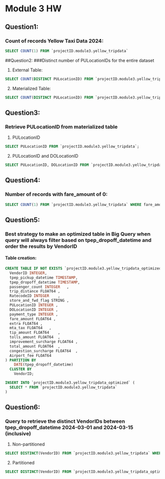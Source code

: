# Module 3 HW

## Question1:
### Count of records Yellow Taxi Data 2024:

``` sql
SELECT COUNT(1) FROM `projectID.module3.yellow_tripdata`
```

##Question2:
###Distinct number of PULocationIDs for the entire dataset
1. External Table:
``` sql
SELECT COUNT(DISTINCT PULocationID) FROM `projectID.module3.yellow_tripdata_external`
```

2. Materialized Table:
``` sql
SELECT COUNT(DISTINCT PULocationID) FROM `projectID.module3.yellow_tripdata`
```

## Question3:
### Retrieve PULocationID from materialized table
1. PULocationID
```sql
SELECT PULocationID FROM `projectID.module3.yellow_tripdata`;
```

2. PULocationID and DOLocationID
``` sql
SELECT PULocationID, DOLocationID FROM `projectID.module3.yellow_tripdata`;
```
## Question4:
### Number of records with fare_amount of 0:
```sql
SELECT COUNT(1) FROM `projectID.module3.yellow_tripdata` WHERE fare_amount = 0
```

## Question5:
### Best strategy to make an optimized table in Big Query when query will always filter based on tpep_dropoff_datetime and order the results by VendorID
#### Table creation:
``` sql
CREATE TABLE IF NOT EXISTS `projectID.module3.yellow_tripdata_optimized` (
  VendorID INTEGER, 
  tpep_pickup_datetime TIMESTAMP,	
  tpep_dropoff_datetime TIMESTAMP,	
  passenger_count INTEGER	,
  trip_distance FLOAT64	,
  RatecodeID INTEGER	,	
  store_and_fwd_flag STRING	,
  PULocationID INTEGER ,
  DOLocationID INTEGER ,
  payment_type INTEGER ,
  fare_amount FLOAT64 ,
  extra FLOAT64	,	
  mta_tax FLOAT64	,
  tip_amount FLOAT64	,
  tolls_amount FLOAT64	,
  improvement_surcharge FLOAT64	,
  total_amount FLOAT64	,
  congestion_surcharge FLOAT64	,
  Airport_fee FLOAT64
) PARTITION BY 
    DATE(tpep_dropoff_datetime)
  CLUSTER BY
    VendorID;

INSERT INTO `projectID.module3.yellow_tripdata_optimized` (
  SELECT * FROM `projectID.module3.yellow_tripdata`
)
```

## Question6:
### Query to retrieve the distinct VendorIDs between tpep_dropoff_datetime 2024-03-01 and 2024-03-15 (inclusive)
1. Non-partitioned

``` sql
SELECT DISTINCT(VendorID) FROM `projectID.module3.yellow_tripdata` WHERE tpep_dropoff_datetime >= '2024-03-01' AND tpep_dropoff_datetime <= '2024-03-31'
```

2. Partitioned

``` sql
SELECT DISTINCT(VendorID) FROM `projectID.module3.yellow_tripdata_optimized` WHERE tpep_dropoff_datetime >= '2024-03-01' AND tpep_dropoff_datetime <= '2024-03-31'
```
